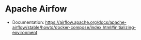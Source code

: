 # Apache Airfow

- Documentation: <https://airflow.apache.org/docs/apache-airflow/stable/howto/docker-compose/index.html#initializing-environment>